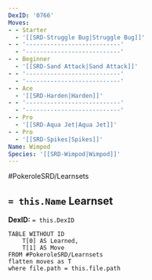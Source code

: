 ```yaml
---
DexID: '0766'
Moves:
- - Starter
  - '[[SRD-Struggle Bug|Struggle Bug]]'
- - '---------------------------'
  - '---------------------------'
- - Beginner
  - '[[SRD-Sand Attack|Sand Attack]]'
- - '---------------------------'
  - '---------------------------'
- - Ace
  - '[[SRD-Harden|Harden]]'
- - '---------------------------'
  - '---------------------------'
- - Pro
  - '[[SRD-Aqua Jet|Aqua Jet]]'
- - Pro
  - '[[SRD-Spikes|Spikes]]'
Name: Wimpod
Species: '[[SRD-Wimpod|Wimpod]]'
---
```


#PokeroleSRD/Learnsets

## `= this.Name` Learnset

**DexID:** `= this.DexID`

```dataview
TABLE WITHOUT ID
    T[0] AS Learned,
    T[1] AS Move
FROM #PokeroleSRD/Learnsets
flatten moves as T
where file.path = this.file.path
```
